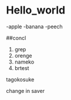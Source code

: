 # Hello_world

-apple
-banana
-peech

##concl

1. grep
1. orenge
1. nameko
1. brtest

tagokosuke

change in saver
